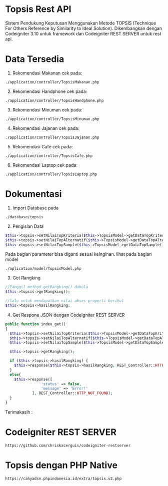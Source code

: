 # Topsis Rest API
Sistem Pendukung Keputusan Menggunakan Metode TOPSIS (Technique For Others Reference by Similarity to Ideal Solution).
Dikembangkan dengan Codeigniter 3.10 untuk framework dan Codeigniter REST SERVER untuk rest api.

# Data Tersedia
1. Rekomendasi Makanan
cek pada:
```
./application/controller/TopsisMakanan.php
```
2. Rekomendasi Handphone
cek pada:
```
./application/controller/TopsisHandphone.php
```
3. Rekomendasi Minuman
cek pada:
```
./application/controller/TopsisMinuman.php
```
4. Rekomendasi Jajanan
cek pada:
```
./application/controller/TopsisJajanan.php
```
5. Rekomendasi Cafe
cek pada:
```
./application/controller/TopsisCafe.php
```
6. Rekomendasi Laptop
cek pada:
```
./application/controller/TopsisLaptop.php
```

# Dokumentasi
1. Import Database pada 
```
./database/topsis
```

2. Pengisian Data
```php
$this->topsis->setNilaiTopKriteria($this->TopsisModel->getDataTopKriteria());
$this->topsis->setNilaiTopAlternatif($this->TopsisModel->getDataTopAlternatif());
$this->topsis->setNilaiTopSample($this->TopsisModel->getDataTopSample());
```
Pada bagian parameter bisa diganti sesuai keinginan. lihat pada bagian model
```
./aplication/model/TopsisModel.php
```
3. Get Rangking
```php
//Panggil method getRangking() dahulu
$this->topsis->getRangking();

//lalu untuk mendapatkan nilai akses properti berikut
$this->topsis->hasilRangking;
```
4. Get Respone JSON dengan CodeIgniter REST SERVER
```php
public function index_get()
{
  $this->topsis->setNilaiTopKriteria($this->TopsisModel->getDataTopKriteria());
  $this->topsis->setNilaiTopAlternatif($this->TopsisModel->getDataTopAlternatif());
  $this->topsis->setNilaiTopSample($this->TopsisModel->getDataTopSample());

  $this->topsis->getRangking();

  if ($this->topsis->hasilRangking) {
    $this->response($this->topsis->hasilRangking, REST_Controller::HTTP_OK);
  }
  else{
    $this->response([
                'status' => false,
                'message' => 'Error!'
            ], REST_Controller::HTTP_NOT_FOUND);
  }
}
```

Terimakasih :
# Codeigniter REST SERVER
```
https://github.com/chriskacerguis/codeigniter-restserver
```

# Topsis dengan PHP Native
```
https://cahyadsn.phpindonesia.id/extra/topsis.v2.php
```
